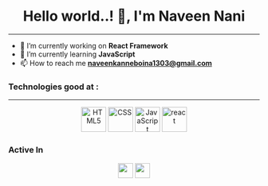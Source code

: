 ### <h1 align="center">Hello world..! 👋, I'm Naveen Nani </h1><hr>

  - 🔭 I’m currently working on <b>React Framework</b>
  - 🌱 I’m currently learning <b>JavaScript</b>
  - 📫 How to reach me <b>naveenkanneboina1303@gmail.com</b> 
  
  ### <h3 > Technologies good at :</h3><hr>
  <div align="center">
    <img        src="https://camo.githubusercontent.com/9599dc988280bea2ca5c44c4796f13494f9ff3f7/68747470733a2f2f64657669636f6e732e6769746875622e696f2f64657669636f6e2f64657669636f6e2e6769742f69636f6e732f68746d6c352f68746d6c352d6f726967696e616c2d776f72646d61726b2e737667" alt="HTML5" widht=50 height=50 margin=50/>
  <img src="https://camo.githubusercontent.com/5712bffd0347cc2744de599dc54473dc1ebbfe82/68747470733a2f2f64657669636f6e732e6769746875622e696f2f64657669636f6e2f64657669636f6e2e6769742f69636f6e732f637373332f637373332d6f726967696e616c2d776f72646d61726b2e737667" alt="CSS" widht=50 height=50 margin=50/>
  <img src="https://camo.githubusercontent.com/14758df13e2b9c312a5b911d3bb8b7418f7a8c3c/68747470733a2f2f64657669636f6e732e6769746875622e696f2f64657669636f6e2f64657669636f6e2e6769742f69636f6e732f6a6176617363726970742f6a6176617363726970742d6f726967696e616c2e737667" alt="JavaScript" widht=50 height=50 margin=5/>
  <img  src="https://camo.githubusercontent.com/4683d18a4a9f845dd7de377a6915dcfc9739a661/68747470733a2f2f64657669636f6e732e6769746875622e696f2f64657669636f6e2f64657669636f6e2e6769742f69636f6e732f72656163742f72656163742d6f726967696e616c2d776f72646d61726b2e737667" alt="react" width=50 height=50 margin=5/>
  </div>
  
  ### <h3> Active In</h3>
  <div align="center">
    <a href="https://www.linkedin.com/in/kanneboina-naveen-kumar-48652b190/"><img src="https://camo.githubusercontent.com/609be48e654a9c8aed1660c2596b04f09ed13aee/68747470733a2f2f63646e2e6a7364656c6976722e6e65742f6e706d2f73696d706c652d69636f6e7340332e302e312f69636f6e732f6c696e6b6564696e2e737667" alt="" height=30 width=30/></a>
  <a href="https://twitter.com/NaveenNani1303" ><img src="https://camo.githubusercontent.com/980f413492d9dd5110062cfe16bb3e616f4a03ba/68747470733a2f2f63646e2e6a7364656c6976722e6e65742f6e706d2f73696d706c652d69636f6e7340332e302e312f69636f6e732f747769747465722e737667" alt="" height=30 width=30/></a>
  </div>
  


<!--
**NaveenKanneboina/NaveenKanneboina** is a ✨ _special_ ✨ repository because its `README.md` (this file) appears on your GitHub profile.

Here are some ideas to get you started:

- 🔭 I’m currently working on React Framework
- 🌱 I’m currently learning JavaScript
- 📫 How to reach me: naveenkanneboina1303@gmail.com 
-->
